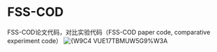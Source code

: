 # FSS-COD
FSS-COD论文代码，对比实验代码（FSS-COD paper code, comparative experiment code）
![{W9C4 VUE17TBMUW5G9%W3A](https://github.com/ZiQiuWang/FSS-COD/assets/122528037/035fdbba-1caa-4ce2-a39c-df1781bc8a7b)

